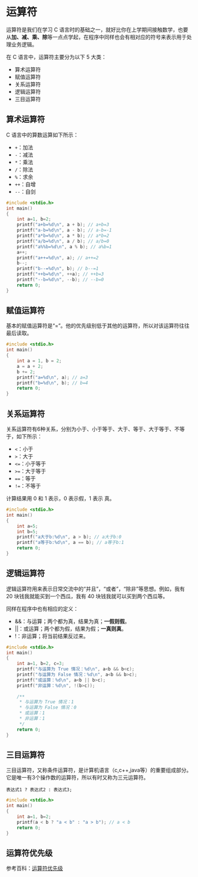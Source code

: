 # 运算符

运算符是我们在学习 C 语言时的基础之一，就好比你在上学期间接触数学，也要从**加、减、乘、除**等一点点学起，在程序中同样也会有相对应的符号来表示用于处理业务逻辑。

在 C 语言中，运算符主要分为以下 5 大类：

* 算术运算符
* 赋值运算符
* 关系运算符
* 逻辑运算符
* 三目运算符

## 算术运算符

C 语言中的算数运算如下所示：

* `+`：加法
* `-`：减法
* `*`：乘法
* `/`：除法
* `%`：求余
* `++`：自增
* `--`：自剑

```c
#include <stdio.h>
int main()
{
    int a=1, b=2;
    printf("a+b=%d\n", a + b); // a+b=3
    printf("a-b=%d\n", a - b); // a-b=-1
    printf("a*b=%d\n", a * b); // a*b=2
    printf("a/b=%d\n", a / b); // a/b=0
    printf("a%%b=%d\n", a % b); // a%b=1
    a++;
    printf("a++=%d\n", a); // a++=2
    b--;
    printf("b--=%d\n", b); // b--=1
    printf("++b=%d\n", ++a); // ++b=3
    printf("--b=%d\n", --b); // --b=0
    return 0;    
}
```

## 赋值运算符

基本的赋值运算符是“=”。他的优先级别低于其他的运算符，所以对该运算符往往最后读取。

```c 
#include <stdio.h>
int main()
{
    int a = 1, b = 2;
    a = a + 2;
    b += 2;
    printf("a=%d\n", a); // a=3
    printf("b=%d\n", b); // b=4
    return 0;
}
```

## 关系运算符

关系运算符有6种关系，分别为小于、小于等于、大于、等于、大于等于、不等于，如下所示：

* `<`：小于
* `>`：大于
* `<=`：小于等于
* `>=`：大于等于
* `==`：等于
* `!=`：不等于

计算结果用 0 和 1 表示，0 表示假，1 表示 真。

```c
#include <stdio.h>
int main()
{
    int a=5;
    int b=5;
    printf("a大于b:%d\n", a > b); // a大于b:0
    printf("a等于b:%d\n", a == b); // a等于b:1
    return 0;
}
```

## 逻辑运算符

逻辑运算符用来表示日常交流中的“并且”，“或者”，“除非”等思想。例如，我有 20 块钱我就能买到一个西瓜，我有 40 块钱我就可以买到两个西瓜等。

同样在程序中也有相应的定义：

* &&：与运算；两个都为真，结果为真；**一假则假**。
* ||：或运算；两个都为假，结果为假；**一真则真**。
* !：非运算；将当前结果反过来。

```c
#include <stdio.h>
int main()
{
    int a=1, b=2, c=3;
    printf("与运算为 True 情况：%d\n", a<b && b<c);
    printf("与运算为 False 情况：%d\n", a<b && b>c);
    printf("或运算：%d\n", a<b || b>c);
    printf("非运算：%d\n", !(b>c));
    
    /**
     * 与运算为 True 情况：1
     * 与运算为 False 情况：0
     * 或运算：1
     * 非运算：1
     */
    return 0;    
}
```

## 三目运算符

三目运算符，又称条件运算符，是计算机语言（c,c++,java等）的重要组成部分。它是唯一有3个操作数的运算符，所以有时又称为三元运算符。

```
表达式1 ? 表达式2 : 表达式3; 
```

```c
#include <stdio.h>
int main()
{
    int a=1, b=2;
    printf(a < b ? "a < b" : "a > b"); // a < b
    return 0;
}
```

## 运算符优先级

参考百科：[运算符优先级](https://baike.baidu.com/item/%E8%BF%90%E7%AE%97%E7%AC%A6%E4%BC%98%E5%85%88%E7%BA%A7/4752611?fr=aladdin)